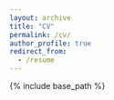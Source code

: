 ```yaml
---
layout: archive
title: "CV"
permalink: /cv/
author_profile: true
redirect_from:
  - /resume
---
```


{% include base_path %}

<!-- Education
======
* M.S. in Computer Science, Tsinghua University, 2024
* B.A. in Linguistics, Tsinghua University, 2021 -->
